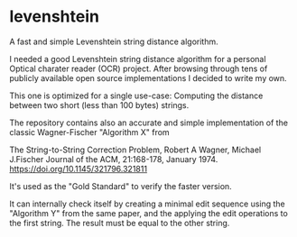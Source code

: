 # levenshtein

A fast and simple Levenshtein string distance algorithm.

I needed a good Levenshtein string distance algorithm for a personal Optical charater reader (OCR) project.
After browsing through tens of publicly available open source implementations I decided to write my own.

This one is optimized for a single use-case: Computing the distance between two short (less than 100 bytes) strings.

The repository contains also an accurate and simple implementation of the classic Wagner-Fischer "Algorithm X" from

The String-to-String Correction Problem, Robert A Wagner, Michael J.Fischer
Journal of the ACM, 21:168-178, January 1974.
https://doi.org/10.1145/321796.321811

It's used as the "Gold Standard" to verify the faster version.

It can internally check itself by creating a minimal edit sequence using the "Algorithm Y" from the same paper,
and the applying the edit operations to the first string. The result must be equal to the other string.
